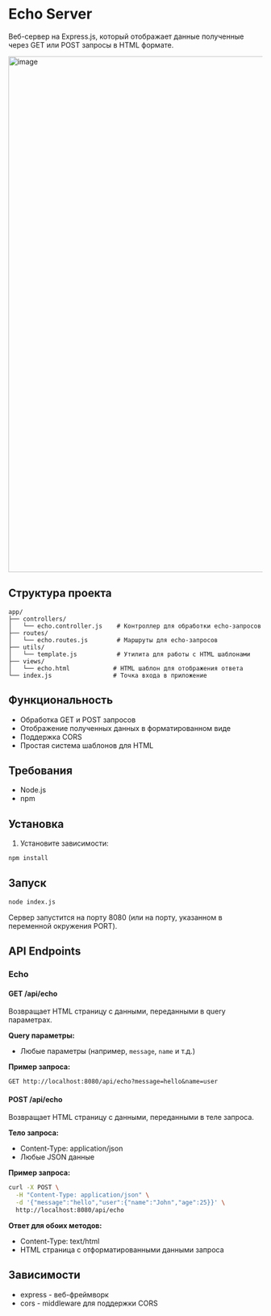 # Echo Server

Веб-сервер на Express.js, который отображает данные полученные через GET или POST запросы в HTML формате.

<img width="1023" alt="image" src="https://github.com/user-attachments/assets/fbb100f5-1c12-49a6-8dd7-51788436dc8b" />

## Структура проекта

```
app/
├── controllers/
│   └── echo.controller.js    # Контроллер для обработки echo-запросов
├── routes/
│   └── echo.routes.js        # Маршруты для echo-запросов
├── utils/
│   └── template.js           # Утилита для работы с HTML шаблонами
├── views/
│   └── echo.html            # HTML шаблон для отображения ответа
└── index.js                 # Точка входа в приложение
```

## Функциональность

- Обработка GET и POST запросов
- Отображение полученных данных в форматированном виде
- Поддержка CORS
- Простая система шаблонов для HTML

## Требования

- Node.js
- npm

## Установка

1. Установите зависимости:

```bash
npm install
```

## Запуск

```bash
node index.js
```

Сервер запустится на порту 8080 (или на порту, указанном в переменной окружения PORT).

## API Endpoints

### Echo

#### GET /api/echo

Возвращает HTML страницу с данными, переданными в query параметрах.

**Query параметры:**

- Любые параметры (например, `message`, `name` и т.д.)

**Пример запроса:**

```
GET http://localhost:8080/api/echo?message=hello&name=user
```

#### POST /api/echo

Возвращает HTML страницу с данными, переданными в теле запроса.

**Тело запроса:**

- Content-Type: application/json
- Любые JSON данные

**Пример запроса:**

```bash
curl -X POST \
  -H "Content-Type: application/json" \
  -d '{"message":"hello","user":{"name":"John","age":25}}' \
  http://localhost:8080/api/echo
```

**Ответ для обоих методов:**

- Content-Type: text/html
- HTML страница с отформатированными данными запроса

## Зависимости

- express - веб-фреймворк
- cors - middleware для поддержки CORS

